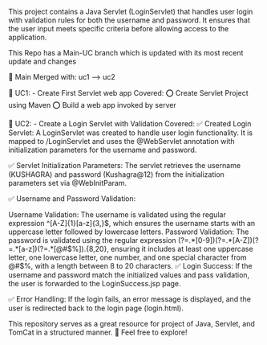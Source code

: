 This project contains a Java Servlet (LoginServlet) that handles user login with validation rules for both the username and password. It ensures that the user input meets specific criteria before allowing access to the application.

This Repo has a Main-UC branch which is updated with its most recent update and changes

📌 Main Merged with: uc1 --> uc2 

📌 UC1: - Create First Servlet web app Covered: ⭕ Create Servlet Project using Maven ⭕ Build a web app invoked by server

📌 UC2: - Create a Login Servlet with Validation
Covered:
✅ Created Login Servlet: A LoginServlet was created to handle user login functionality. It is mapped to /LoginServlet and uses the @WebServlet annotation with initialization parameters for the username and password.

✅ Servlet Initialization Parameters: The servlet retrieves the username (KUSHAGRA) and password (Kushagra@12) from the initialization parameters set via @WebInitParam.

✅ Username and Password Validation:

Username Validation: The username is validated using the regular expression ^[A-Z]{1}[a-z]{3,}$, which ensures the username starts with an uppercase letter followed by lowercase letters.
Password Validation: The password is validated using the regular expression (?=.*[0-9])(?=.*[A-Z])(?=.*[a-z])(?=.*[@#$%]).{8,20}, ensuring it includes at least one uppercase letter, one lowercase letter, one number, and one special character from @#$%, with a length between 8 to 20 characters.
✅ Login Success: If the username and password match the initialized values and pass validation, the user is forwarded to the LoginSuccess.jsp page.

✅ Error Handling: If the login fails, an error message is displayed, and the user is redirected back to the login page (login.html).




This repository serves as a great resource for project of Java, Servlet, and TomCat in a structured manner. 🚀 Feel free to explore!
